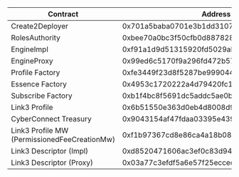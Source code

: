 | Contract                                     | Address                                    |
| -------------------------------------------- | ------------------------------------------ |
| Create2Deployer                              | 0x701a5baba0701e3b1dd3107df47ddc68eac019bf |
| RolesAuthority                               | 0xbee70a0bc3f50cfb0d887828a2bca341a4553101 |
| EngineImpl                                   | 0xf91a1d9d51315920fd5029ab0a7476845e9c5867 |
| EngineProxy                                  | 0x99ed6c5170f9a296fd472b5778039e2f2cfa083d |
| Profile Factory                              | 0xfe3449f23d8f5287be999044ed14d79e612b01d4 |
| Essence Factory                              | 0x4953c1720222a4d79420fc11e9fd31e2ad054f53 |
| Subscribe Factory                            | 0xb1f4bc8f5691dc5addc5ae0b31b67244f2d2fc96 |
| Link3 Profile                                | 0x6b51550e363d0eb4d8008d944b355f832d415e76 |
| CyberConnect Treasury                        | 0x9043154af47fdaa03395e4399b17d9d1ea845f3e |
| Link3 Profile MW (PermissionedFeeCreationMw) | 0xf1b97367cd8e86ca4a18b08fc0d30434088ede81 |
| Link3 Descriptor (Impl)                      | 0xd8520471606ac3ef0c83d942754b606110baab96 |
| Link3 Descriptor (Proxy)                     | 0x03a77c3efdf5a6e57f25eccedf3430cf00f660f6 |
